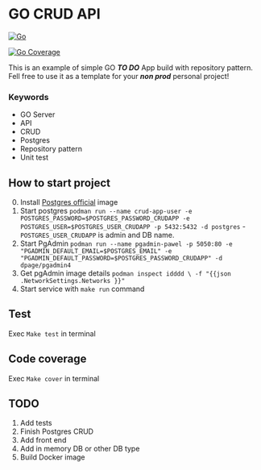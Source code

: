 # GO CRUD API

[![Go](https://github.com/PawelK2012/go-crud/actions/workflows/go.yml/badge.svg)](https://github.com/PawelK2012/go-crud/actions/workflows/go.yml)

[![Go Coverage](https://github.com/PawelK2012/go-crud/wiki/coverage.svg)](https://raw.githack.com/wiki/PawelK2012/go-crud/coverage.html)

This is an example of simple GO ***TO DO*** App build with repository pattern. Fell free to use it as a template for your ***non prod*** personal project! 

### Keywords
- GO Server 
- API
- CRUD
- Postgres
- Repository pattern
- Unit test

## How to start project

0. Install [Postgres official](https://hub.docker.com/_/postgres) image
1. Start postgres  `podman run --name crud-app-user -e POSTGRES_PASSWORD=$POSTGRES_PASSWORD_CRUDAPP -e POSTGRES_USER=$POSTGRES_USER_CRUDAPP -p 5432:5432 -d postgres` -  `POSTGRES_USER_CRUDAPP` is admin and DB name. 
2. Start PgAdmin `podman run --name pgadmin-pawel -p 5050:80 -e "PGADMIN_DEFAULT_EMAIL=$POSTGRES_EMAIL" -e "PGADMIN_DEFAULT_PASSWORD=$POSTGRES_PASSWORD_CRUDAPP" -d dpage/pgadmin4`
3. Get pgAdmin image details `podman inspect idddd \
  -f "{{json .NetworkSettings.Networks }}" `
2. Start service with `make run` command


## Test

Exec `Make test` in terminal

## Code coverage

Exec `Make cover` in terminal

## TODO
1. Add tests
2. Finish Postgres CRUD
3. Add front end
4. Add in memory DB or other DB type
5. Build Docker image
